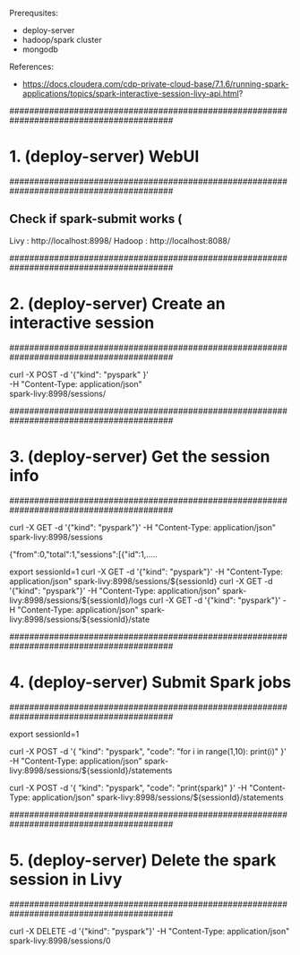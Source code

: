 
Prerequsites:
- deploy-server
- hadoop/spark cluster
- mongodb

References:
- https://docs.cloudera.com/cdp-private-cloud-base/7.1.6/running-spark-applications/topics/spark-interactive-session-livy-api.html?

#########################################################################################
# 1. (deploy-server) WebUI
#########################################################################################

## Check if spark-submit works  ( 
Livy        : http://localhost:8998/
Hadoop      : http://localhost:8088/


#########################################################################################
# 2. (deploy-server) Create an interactive session
#########################################################################################

curl -X POST -d '{"kind": "pyspark" }' \
  -H "Content-Type: application/json" \
  spark-livy:8998/sessions/

#########################################################################################
# 3. (deploy-server) Get the session info
#########################################################################################

curl -X GET -d '{"kind": "pyspark"}'   -H "Content-Type: application/json"   spark-livy:8998/sessions

{"from":0,"total":1,"sessions":[{"id":1,.....

export sessionId=1
curl -X GET -d '{"kind": "pyspark"}'   -H "Content-Type: application/json"   spark-livy:8998/sessions/${sessionId}
curl -X GET -d '{"kind": "pyspark"}'   -H "Content-Type: application/json"   spark-livy:8998/sessions/${sessionId}/logs
curl -X GET -d '{"kind": "pyspark"}'   -H "Content-Type: application/json"   spark-livy:8998/sessions/${sessionId}/state


#########################################################################################
# 4. (deploy-server) Submit Spark jobs
#########################################################################################

export sessionId=1

curl -X POST -d '{ 
        "kind": "pyspark",
        "code": "for i in range(1,10):  print(i)" 
        }' -H "Content-Type: application/json" spark-livy:8998/sessions/${sessionId}/statements


curl -X POST -d '{ 
        "kind": "pyspark",
        "code": "print(spark)" 
        }' -H "Content-Type: application/json" spark-livy:8998/sessions/${sessionId}/statements

#########################################################################################
# 5. (deploy-server) Delete the spark session in Livy
#########################################################################################

curl -X DELETE -d '{"kind": "pyspark"}'   -H "Content-Type: application/json"   spark-livy:8998/sessions/0



